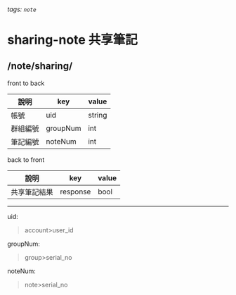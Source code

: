 ###### tags: `note`
# sharing-note 共享筆記
## /note/sharing/
front to back

| 說明     | key     | value  |
| -------- | ------- | ------ |
| 帳號     | uid      | string |
| 群組編號 | groupNum | int    |
| 筆記編號 | noteNum | int    |


back to front

| 說明         | key      | value |
| ------------ | -------- | ----- |
| 共享筆記結果 | response | bool  |

---
uid:
 >account>user_id

groupNum:
 >group>serial_no

noteNum:
 >note>serial_no